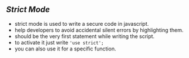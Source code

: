  ## _Strict Mode_
- strict mode is used to write a secure code in javascript.
- help developers to avoid accidental silent errors by highlighting them.
- should be the very first statement while writing the script.
- to activate it just write `'use strict';`
- you can also use it for a specific function.
 
